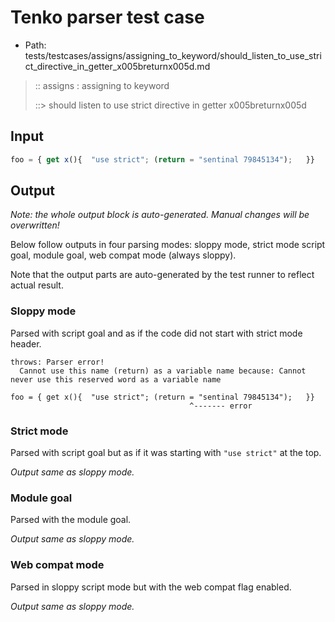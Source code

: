 # Tenko parser test case

- Path: tests/testcases/assigns/assigning_to_keyword/should_listen_to_use_strict_directive_in_getter_x005breturnx005d.md

> :: assigns : assigning to keyword
>
> ::> should listen to use strict directive in getter x005breturnx005d

## Input

`````js
foo = { get x(){  "use strict"; (return = "sentinal 79845134");   }}
`````

## Output

_Note: the whole output block is auto-generated. Manual changes will be overwritten!_

Below follow outputs in four parsing modes: sloppy mode, strict mode script goal, module goal, web compat mode (always sloppy).

Note that the output parts are auto-generated by the test runner to reflect actual result.

### Sloppy mode

Parsed with script goal and as if the code did not start with strict mode header.

`````
throws: Parser error!
  Cannot use this name (return) as a variable name because: Cannot never use this reserved word as a variable name

foo = { get x(){  "use strict"; (return = "sentinal 79845134");   }}
                                        ^------- error
`````

### Strict mode

Parsed with script goal but as if it was starting with `"use strict"` at the top.

_Output same as sloppy mode._

### Module goal

Parsed with the module goal.

_Output same as sloppy mode._

### Web compat mode

Parsed in sloppy script mode but with the web compat flag enabled.

_Output same as sloppy mode._
